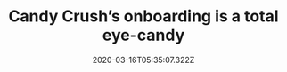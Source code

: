﻿---
title: "Candy Crush’s onboarding is a total eye-candy"
description: "Candy Crush onboards its users using a mascot, contextual tooltips with visual support, and a huge skip button. As the mascot points at the candies, the user can interactively try the said function."
popupImage: "/assets/onboardings/candycrush-onboarding-1.png"
popupImageAlt: Candy Crush onbarding 1
popupImage2: "/assets/onboardings/candycrush-onboarding-2.png"
popupImage2Alt: Candy Crush onbarding 2
date: "2020-03-16T05:35:07.322Z"
category: 2
product: 1
bullets:
    - title: "✅ <b>Demo environment</b> : To teach the game to its users, Candy Crush utilizes its very first level as an onboarding test round. This way, the users are given a demo environment to figure out how to play.<br>
                ✅ <b>Visual support </b> : As Candy Crush shows how to swipe the candies in a small animated box below, it helps the user persona of candy crush who are often elderly people understand the task better.<br>
                ✅ <b>Skippable</b> : Knowing that it is frustrating for users to go through walkthroughs several times, Candy Crush not only uses a skip button but also makes it big and shiny so that no one has to look for it.<br>"
    
---
